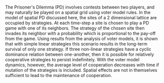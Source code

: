 ---
---
The Prisoner's Dilemma (PD) involves contests between two players, and may naturally be played on a spatial grid using voter model rules. In the model of spatial PD discussed here, the sites of a 2 dimensional lattice are occupied by strategies. At each time-step a site is chosen to play a PD game with one of its neighbors. The strategy of the chosen site then invades its neighbor with a probability which is proportional to the pay-off from the game. Using results from the analysis of voter models, it is shown that with simple linear strategies this scenario results in the long-term survival of only one strategy. If three non-linear strategies have a cyclic dominance relation between one-another, then it is possible for relatively cooperative strategies to persist indefinitely. With the voter model dynamics, however, the average level of cooperation decreases with time if mutation of the strategies is included. Spatial effects are not in themselves sufficient to lead to the maintenance of cooperation. 